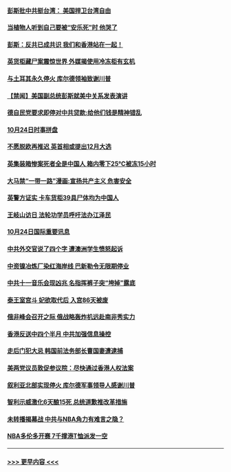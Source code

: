 #### [彭斯批中共挺台湾： 美国捍卫台湾自由](../pages/prog202/a102693224.md?t=10250444) 
#### [当植物人听到自己要被“安乐死”时 他哭了](../pages/prog202/a102693197.md?t=10250444) 
#### [彭斯：反共已成共识 我们和香港站在一起！](../pages/prog202/a102693136.md?t=10250444) 
#### [英货柜藏尸案震惊世界 外媒揭使用冷冻柜有玄机](../pages/prog202/a102693090.md?t=10250444) 
#### [与土耳其永久停火 库尔德领袖致谢川普](../pages/prog202/a102693026.md?t=10250444) 
#### [【禁闻】美国副总统彭斯就美中关系发表演讲](../pages/prog202/a102693014.md?t=10250444) 
#### [德自民党要求即停对中共贷款:给他们钱是精神错乱](../pages/prog202/a102693006.md?t=10250444) 
#### [10月24日时事拼盘](../pages/prog202/a102692989.md?t=10250444) 
#### [不愿脱欧再推迟 英首相或提出12月大选](../pages/prog202/a102692952.md?t=10250444) 
#### [英集装箱惨案死者全是中国人 箱内零下25℃被冻15小时](../pages/prog202/a102692909.md?t=10250444) 
#### [大马禁“一带一路”漫画:宣扬共产主义 危害安全](../pages/prog202/a102692839.md?t=10250444) 
#### [英警方证实 卡车货柜39具尸体均为中国人](../pages/prog202/a102692818.md?t=10250444) 
#### [王岐山访日 法轮功学员呼吁法办江泽民](../pages/prog202/a102692815.md?t=10250444) 
#### [10月24日国际重要讯息](../pages/prog202/a102692563.md?t=10250444) 
#### [中共外交官说了四个字 遭澳洲学生愤怒起诉](../pages/prog202/a102692532.md?t=10250444) 
#### [中资镍冶炼厂染红海岸线 巴新勒令无限期停业](../pages/prog202/a102692519.md?t=10250444) 
#### [中共十一音乐会现凶兆 名指挥裤子突“垮掉”露底](../pages/prog202/a102692495.md?t=10250444) 
#### [泰王室宫斗 妃欲取代后 入宫86天被废](../pages/prog202/a102692494.md?t=10250444) 
#### [俄非峰会召开之际 俄战略轰炸机远赴南非秀实力](../pages/prog202/a102692450.md?t=10250444) 
#### [香港反送中四个半月 中共加强信息操控](../pages/prog202/a102692443.md?t=10250444) 
#### [走后门犯大忌 韩国前法务部长曹国妻遭逮捕](../pages/prog202/a102692384.md?t=10250444) 
#### [美两党议员敦促参议院：尽快通过香港人权法案](../pages/prog202/a102691834.md?t=10250444) 
#### [叙利亚北部实现停火 库尔德军事领导人感谢川普](../pages/prog202/a102692314.md?t=10250444) 
#### [智利示威激化6天酿15死 总统道歉推改革措施](../pages/prog202/a102692261.md?t=10250444) 
#### [未转播揭幕战 中共与NBA角力有难言之隐？](../pages/prog202/a102692171.md?t=10250444) 
#### [NBA多伦多开赛  7千撑港T恤派发一空](../pages/prog202/a102692219.md?t=10250444) 

----
#### [ >>> 更早内容 <<< ](../indexes/prog202-earlier.md)
